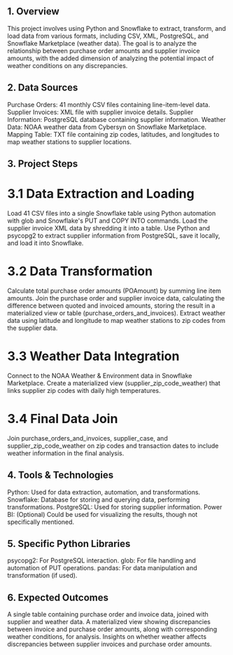 ## 1. Overview
This project involves using Python and Snowflake to extract, transform, and load data from various formats, including CSV, XML, PostgreSQL, and Snowflake Marketplace (weather data). The goal is to analyze the relationship between purchase order amounts and supplier invoice amounts, with the added dimension of analyzing the potential impact of weather conditions on any discrepancies.

## 2. Data Sources
Purchase Orders: 41 monthly CSV files containing line-item-level data.
Supplier Invoices: XML file with supplier invoice details.
Supplier Information: PostgreSQL database containing supplier information.
Weather Data: NOAA weather data from Cybersyn on Snowflake Marketplace.
Mapping Table: TXT file containing zip codes, latitudes, and longitudes to map weather stations to supplier locations.

## 3. Project Steps
# 3.1 Data Extraction and Loading
Load 41 CSV files into a single Snowflake table using Python automation with glob and Snowflake's PUT and COPY INTO commands.
Load the supplier invoice XML data by shredding it into a table.
Use Python and psycopg2 to extract supplier information from PostgreSQL, save it locally, and load it into Snowflake.

# 3.2 Data Transformation
Calculate total purchase order amounts (POAmount) by summing line item amounts.
Join the purchase order and supplier invoice data, calculating the difference between quoted and invoiced amounts, storing the result in a materialized view or table (purchase_orders_and_invoices).
Extract weather data using latitude and longitude to map weather stations to zip codes from the supplier data.

# 3.3 Weather Data Integration
Connect to the NOAA Weather & Environment data in Snowflake Marketplace.
Create a materialized view (supplier_zip_code_weather) that links supplier zip codes with daily high temperatures.

# 3.4 Final Data Join
Join purchase_orders_and_invoices, supplier_case, and supplier_zip_code_weather on zip codes and transaction dates to include weather information in the final analysis.

## 4. Tools & Technologies  
Python: Used for data extraction, automation, and transformations.
Snowflake: Database for storing and querying data, performing transformations.
PostgreSQL: Used for storing supplier information.
Power BI: (Optional) Could be used for visualizing the results, though not specifically mentioned.

## 5. Specific Python Libraries
psycopg2: For PostgreSQL interaction.
glob: For file handling and automation of PUT operations.
pandas: For data manipulation and transformation (if used).

## 6. Expected Outcomes
A single table containing purchase order and invoice data, joined with supplier and weather data.
A materialized view showing discrepancies between invoice and purchase order amounts, along with corresponding weather conditions, for analysis.
Insights on whether weather affects discrepancies between supplier invoices and purchase order amounts.
